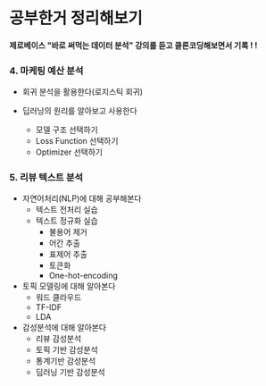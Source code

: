 # 공부한거 정리해보기

#### 제로베이스 "바로 써먹는 데이터 분석" 강의를 듣고 클론코딩해보면서 기록 ! !



### 4. 마케팅 예산 분석

- 회귀 분석을 활용한다(로지스틱 회귀)
- 딥러닝의 원리를 알아보고 사용한다

  - 모델 구조 선택하기
  - Loss Function 선택하기
  - Optimizer 선택하기


### 5. 리뷰 텍스트 분석

- 자연어처리(NLP)에 대해 공부해본다
  - 텍스트 전처리 실습
  - 텍스트 정규화 실습
    - 불용어 제거
    - 어간 추출
    - 표제어 추출
    - 토큰화
    - One-hot-encoding
- 토픽 모델링에 대해 알아본다
  - 워드 클라우드
  - TF-IDF
  - LDA
- 감성분석에 대해 알아본다
  - 리뷰 감성분석
  - 토픽 기반 감성분석
  - 통계기반 감성분석
  - 딥러닝 기반 감성분석

